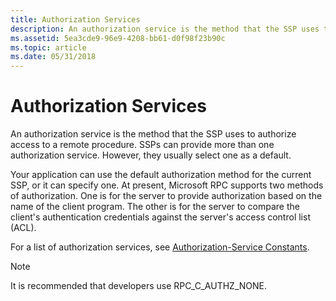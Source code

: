 ```yaml
---
title: Authorization Services
description: An authorization service is the method that the SSP uses to authorize access to a remote procedure. SSPs can provide more than one authorization service. However, they usually select one as a default.
ms.assetid: 5ea3cde9-96e9-4208-bb61-d0f98f23b90c
ms.topic: article
ms.date: 05/31/2018
---
```


# Authorization Services

An authorization service is the method that the SSP uses to authorize access to a remote procedure. SSPs can provide more than one authorization service. However, they usually select one as a default.

Your application can use the default authorization method for the current SSP, or it can specify one. At present, Microsoft RPC supports two methods of authorization. One is for the server to provide authorization based on the name of the client program. The other is for the server to compare the client's authentication credentials against the server's access control list (ACL).

For a list of authorization services, see [Authorization-Service Constants](authorization-service-constants.md).

> [!Note]  
> It is recommended that developers use RPC\_C\_AUTHZ\_NONE.

 

 

 




